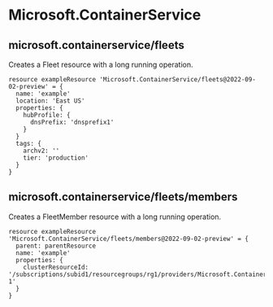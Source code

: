 # Microsoft.ContainerService

## microsoft.containerservice/fleets

Creates a Fleet resource with a long running operation.
```bicep
resource exampleResource 'Microsoft.ContainerService/fleets@2022-09-02-preview' = {
  name: 'example'
  location: 'East US'
  properties: {
    hubProfile: {
      dnsPrefix: 'dnsprefix1'
    }
  }
  tags: {
    archv2: ''
    tier: 'production'
  }
}
```

## microsoft.containerservice/fleets/members

Creates a FleetMember resource with a long running operation.
```bicep
resource exampleResource 'Microsoft.ContainerService/fleets/members@2022-09-02-preview' = {
  parent: parentResource 
  name: 'example'
  properties: {
    clusterResourceId: '/subscriptions/subid1/resourcegroups/rg1/providers/Microsoft.ContainerService/managedClusters/cluster-1'
  }
}
```
